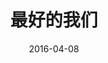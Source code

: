 ---
layout: page
title: 最好的我们
description: >
  时常怀疑拍“青春片”的人到底上没上过高中。
category: 剧集
img: assets/img/movie/before2020/最好的我们.webp
star: 2
date: 2016-04-08
---